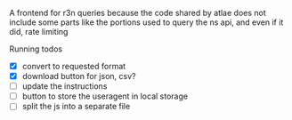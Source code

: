 A frontend for r3n queries because the code shared by atlae does not include some parts like the portions used to query the ns api, and even if it did, rate limiting

Running todos

- [x] convert to requested format
- [x] download button for json, csv?
- [ ] update the instructions
- [ ] button to store the useragent in local storage
- [ ] split the js into a separate file
